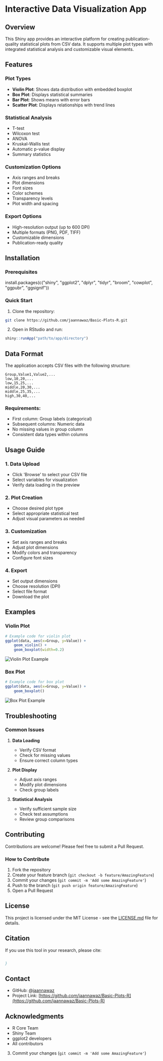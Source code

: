 # Interactive Data Visualization App

## Overview
This Shiny app provides an interactive platform for creating publication-quality statistical plots from CSV data. It supports multiple plot types with integrated statistical analysis and customizable visual elements.

## Features
### Plot Types
- **Violin Plot**: Shows data distribution with embedded boxplot
- **Box Plot**: Displays statistical summaries
- **Bar Plot**: Shows means with error bars
- **Scatter Plot**: Displays relationships with trend lines

### Statistical Analysis
- T-test
- Wilcoxon test
- ANOVA
- Kruskal-Wallis test
- Automatic p-value display
- Summary statistics

### Customization Options
- Axis ranges and breaks
- Plot dimensions
- Font sizes
- Color schemes
- Transparency levels
- Plot width and spacing

### Export Options
- High-resolution output (up to 600 DPI)
- Multiple formats (PNG, PDF, TIFF)
- Customizable dimensions
- Publication-ready quality

## Installation

### Prerequisites

install.packages(c("shiny", "ggplot2", "dplyr", "tidyr", "broom", "cowplot", "ggpubr", "ggsignif"))

### Quick Start
1. Clone the repository:
```bash
git clone https://github.com/jaannawaz/Basic-Plots-R.git
```

2. Open in RStudio and run:
```r
shiny::runApp("path/to/app/directory")
```

## Data Format
The application accepts CSV files with the following structure:

```csv
Group,Value1,Value2,...
low,10,20,...
low,15,25,...
middle,20,30,...
middle,25,35,...
high,30,40,...
```

### Requirements:
- First column: Group labels (categorical)
- Subsequent columns: Numeric data
- No missing values in group column
- Consistent data types within columns

## Usage Guide

### 1. Data Upload
- Click 'Browse' to select your CSV file
- Select variables for visualization
- Verify data loading in the preview

### 2. Plot Creation
- Choose desired plot type
- Select appropriate statistical test
- Adjust visual parameters as needed

### 3. Customization
- Set axis ranges and breaks
- Adjust plot dimensions
- Modify colors and transparency
- Configure font sizes

### 4. Export
- Set output dimensions
- Choose resolution (DPI)
- Select file format
- Download the plot

## Examples

### Violin Plot
```r
# Example code for violin plot
ggplot(data, aes(x=Group, y=Value)) +
    geom_violin() +
    geom_boxplot(width=0.2)
```
![Violin Plot Example](path_to_violin_example.png)

### Box Plot
```r
# Example code for box plot
ggplot(data, aes(x=Group, y=Value)) +
    geom_boxplot()
```
![Box Plot Example](path_to_box_example.png)

## Troubleshooting

### Common Issues
1. **Data Loading**
   - Verify CSV format
   - Check for missing values
   - Ensure correct column types

2. **Plot Display**
   - Adjust axis ranges
   - Modify plot dimensions
   - Check group labels

3. **Statistical Analysis**
   - Verify sufficient sample size
   - Check test assumptions
   - Review group comparisons

## Contributing
Contributions are welcome! Please feel free to submit a Pull Request.

### How to Contribute
1. Fork the repository
2. Create your feature branch (`git checkout -b feature/AmazingFeature`)
3. Commit your changes (`git commit -m 'Add some AmazingFeature'`)
4. Push to the branch (`git push origin feature/AmazingFeature`)
5. Open a Pull Request

## License
This project is licensed under the MIT License - see the [LICENSE.md](LICENSE.md) file for details.

## Citation
If you use this tool in your research, please cite:
```bibtex

}
```

## Contact
- GitHub: [@jaannawaz](https://github.com/jaannawaz)
- Project Link: [https://github.com/jaannawaz/Basic-Plots-R](https://github.com/jaannawaz/Basic-Plots-R)

## Acknowledgments
- R Core Team
- Shiny Team
- ggplot2 developers
- All contributors
3. Commit your changes (`git commit -m 'Add some AmazingFeature'`)

